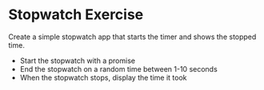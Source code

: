 # Stopwatch Exercise

Create a simple stopwatch app that starts the timer and shows the stopped time.

* Start the stopwatch with a promise
* End the stopwatch on a random time between 1-10 seconds
* When the stopwatch stops, display the time it took
